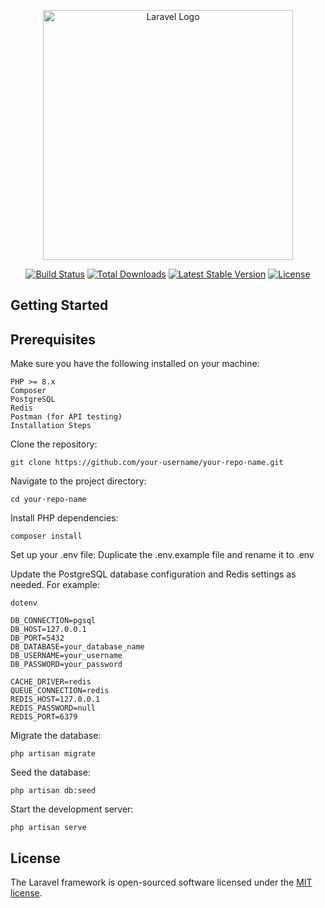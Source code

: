 <p align="center"><a href="https://laravel.com" target="_blank"><img src="https://raw.githubusercontent.com/laravel/art/master/logo-lockup/5%20SVG/2%20CMYK/1%20Full%20Color/laravel-logolockup-cmyk-red.svg" width="400" alt="Laravel Logo"></a></p>

<p align="center">
<a href="https://github.com/laravel/framework/actions"><img src="https://github.com/laravel/framework/workflows/tests/badge.svg" alt="Build Status"></a>
<a href="https://packagist.org/packages/laravel/framework"><img src="https://img.shields.io/packagist/dt/laravel/framework" alt="Total Downloads"></a>
<a href="https://packagist.org/packages/laravel/framework"><img src="https://img.shields.io/packagist/v/laravel/framework" alt="Latest Stable Version"></a>
<a href="https://packagist.org/packages/laravel/framework"><img src="https://img.shields.io/packagist/l/laravel/framework" alt="License"></a>
</p>

## Getting Started

## Prerequisites

Make sure you have the following installed on your machine:

    PHP >= 8.x
    Composer
    PostgreSQL
    Redis
    Postman (for API testing)
    Installation Steps

Clone the repository:

    git clone https://github.com/your-username/your-repo-name.git

Navigate to the project directory:

    cd your-repo-name

Install PHP dependencies:

    composer install

Set up your .env file:
Duplicate the .env.example file and rename it to .env

Update the PostgreSQL database configuration and Redis settings as needed. For example:

    dotenv

    DB_CONNECTION=pgsql
    DB_HOST=127.0.0.1
    DB_PORT=5432
    DB_DATABASE=your_database_name
    DB_USERNAME=your_username
    DB_PASSWORD=your_password

    CACHE_DRIVER=redis
    QUEUE_CONNECTION=redis
    REDIS_HOST=127.0.0.1
    REDIS_PASSWORD=null
    REDIS_PORT=6379

Migrate the database:

    php artisan migrate

Seed the database:

    php artisan db:seed

Start the development server:

    php artisan serve

## License

The Laravel framework is open-sourced software licensed under the [MIT license](https://opensource.org/licenses/MIT).
